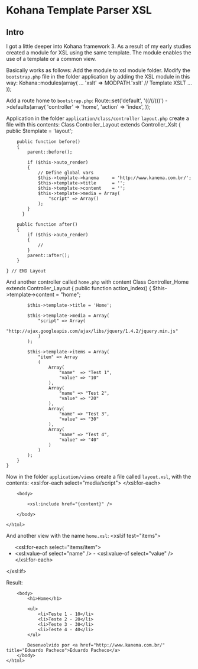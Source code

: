 Kohana Template Parser XSL
=============

Intro
-------

I got a little deeper into Kohana framework 3. As a result of my early studies created a module for XSL using the same template.
The module enables the use of a template or a common view.

[Download XSL Module]: http://eduardo.pacheco.kanema.com.br/wp-content/uploads/2010/09/xslt.zip

Basically works as follows:
Add the module to xsl module folder.
Modify the `bootstrap.php` file in the folder application by adding the XSL module in this way:
	Kohana::modules(array(
		...
		'xslt'  => MODPATH.'xslt' // Template XSLT
		...
	));


Add a route home to `bootstrap.php`:
	Route::set('default', '((/(/)))')
		->defaults(array(
		'controller' => 'home',
		'action'     => 'index',
	));


Application in the folder `application/class/controller` `layout.php` create a file with this contents:
	Class Controller_Layout extends Controller_Xslt
	{
		public $template = 'layout';

		public function before()
		{
			parent::before();

			if ($this->auto_render)
			{
				// Define global vars
				$this->template->kanema		= 'http://www.kanema.com.br/';
				$this->template->title		= '';
				$this->template->content	= '';
				$this->template->media = Array(
					"script" => Array()
				);
			}
		  }

		public function after()
		{
			if ($this->auto_render)
			{
				//
			}
			parent::after();
		}

	} // END Layout
	
And another controller called `home.php` with content
	Class Controller_Home extends Controller_Layout
	{
		public function action_index()
		{
			$this->template->content = "home";

			$this->template->title = 'Home';

			$this->template->media = Array(
				"script" => Array(
					"http://ajax.googleapis.com/ajax/libs/jquery/1.4.2/jquery.min.js"
				)
			);

			$this->template->items = Array(
				"item" => Array
				(
					Array(
						"name"	=> "Test 1",
						"value"	=> "10"
					),
					Array(
						"name" => "Test 2",
						"value"	=> "20"
					),
					Array(
						"name" => "Test 3",
						"value"	=> "30"
					),
					Array(
						"name" => "Test 4",
						"value"	=> "40"
					)
				)
			);
		}
	}


Now in the folder `application/views` create a file called `layout.xsl`, with the contents:
	<!DOCTYPE html PUBLIC "-//W3C//DTD XHTML 1.0 Transitional//EN" "http://www.w3.org/TR/xhtml1/DTD/xhtml1-transitional.dtd">
	<html xmlns="http://www.w3.org/1999/xhtml" xml:lang="en" lang="en">
		<head>
			<meta http-equiv="Content-Type" content="text/html; charset={kohana/charset}" />
			<base href="{kohana/base}" />
			<xsl:for-each select="media/script">
				<script src="{text()}" type="text/javascript"></script>
			</xsl:for-each>
		</head>

		<body>

			<xsl:include href="{content}" />

		</body>

	</html>


And another view with the name `home.xsl`:
	<xsl:if test="items">
		<ul>
			<xsl:for-each select="items/item">
				<li><xsl:value-of select="name" /> - <xsl:value-of select="value" /></li>
			</xsl:for-each>
		</ul>
	</xsl:if>


Result:
	<!DOCTYPE html PUBLIC "-//W3C//DTD XHTML 1.0 Transitional//EN" "http://www.w3.org/TR/xhtml1/DTD/xhtml1-transitional.dtd">
	<html xmlns="http://www.w3.org/1999/xhtml" xml:lang="en" lang="en">
		<head>
			<meta http-equiv="Content-Type" content="text/html; charset=utf-8" />
			<base href="http://localhost/kohana/" />
			<script src="http://ajax.googleapis.com/ajax/libs/jquery/1.4.2/jquery.min.js" type="text/javascript"></script>
		</head>

		<body>
			<h1>Home</h1>

			<ul>
				<li>Teste 1 - 10</li>
				<li>Teste 2 - 20</li>
				<li>Teste 3 - 30</li>
				<li>Teste 4 - 40</li>
			</ul> 

			Desenvolvido por <a href="http://www.kanema.com.br/" title="Eduardo Pacheco">Eduardo Pacheco</a>
		</body>
	</html>